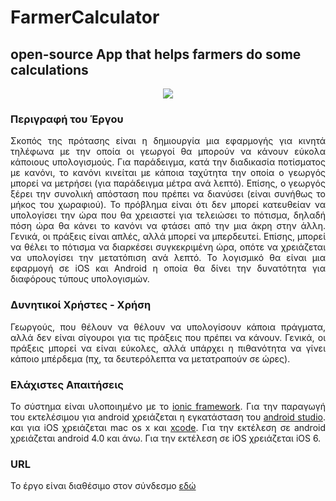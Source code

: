 # FarmerCalculator
## open-source App that helps farmers do some calculations

<p align="center">
<img src="https://github.com/ellak-monades-aristeias/FarmerCalculator/blob/master/doc/image.png"/>
</p>

### Περιγραφή του Έργου
<p align="justify">
Σκοπός της πρότασης είναι η δημιουργία μια εφαρμογής για κινητά τηλέφωνα με την οποία οι γεωργοί 
θα μπορούν να κάνουν εύκολα κάποιους υπολογισμούς. Για παράδειγμα, κατά την διαδικασία ποτίσματος 
με κανόνι, το κανόνι κινείται με κάποια ταχύτητα την οποία ο γεωργός μπορεί να μετρήσει 
(για παράδειγμα μέτρα ανά λεπτό). Επίσης, ο γεωργός ξέρει την συνολική απόσταση που πρέπει να 
διανύσει (είναι συνήθως το μήκος του χωραφιού). Το πρόβλημα είναι ότι δεν μπορεί κατευθείαν να
υπολογίσει την ώρα που θα χρειαστεί για τελειώσει το πότισμα, δηλαδή πόση ώρα θα κάνει το κανόνι 
να φτάσει από την μια άκρη στην άλλη. Γενικά, οι πράξεις είναι απλές, αλλά μπορεί να μπερδευτεί. 
Επίσης, μπορεί να θέλει το πότισμα να διαρκέσει συγκεκριμένη ώρα, οπότε να χρειάζεται να υπολογίσει 
την μετατόπιση ανά λεπτό.
Το λογισμικό θα είναι μια εφαρμογή σε iOS και Android η οποία θα δίνει την δυνατότητα για διαφόρους 
τύπους υπολογισμών.
</p>

### Δυνητικοί Xρήστες - Xρήση
<p align="justify">
Γεωργούς, που θέλουν να θέλουν να υπολογίσουν κάποια πράγματα, 
αλλά δεν είναι σίγουροι για τις πράξεις που πρέπει να κάνουν. 
Γενικά, οι πράξεις μπορεί να είναι εύκολες, αλλά υπάρχει η 
πιθανότητα να γίνει κάποιο μπέρδεμα (πχ, τα δευτερόλεπτα να μετατραπούν σε ώρες).
</p>

### Ελάχιστες Aπαιτήσεις
<p align="justify">
Το σύστημα είναι υλοποιημένο με το 
<a href="http://ionicframework.com">ionic framework</a>.
Για την παραγωγή του εκτελέσιμου για android χρειάζεται η εγκατάσταση του 
<a href="http://developer.android.com/index.html">android studio</a>.
και για iOS χρειάζεται mac os x και 
<a href="https://developer.apple.com/xcode/">xcode</a>.
Για την εκτέλεση σε android χρειάζεται android 4.0 και άνω.
Για την εκτέλεση σε iOS χρειάζεται iOS 6.
</p>

### URL
Το έργο είναι διαθέσιμο στον σύνδεσμο [εδώ](https://github.com/ellak-monades-aristeias/FarmerCalculator)
